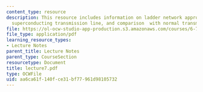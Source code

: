 ```yaml
---
content_type: resource
description: This resource includes information on ladder network approximation, inductance
  superconducting transmission line, and comparison  with normal transmission line.
file: https://ol-ocw-studio-app-production.s3.amazonaws.com/courses/6-763-applied-superconductivity-fall-2005/aa6ca61f140fce31bf77961d98105732_lecture7.pdf
file_type: application/pdf
learning_resource_types:
- Lecture Notes
parent_title: Lecture Notes
parent_type: CourseSection
resourcetype: Document
title: lecture7.pdf
type: OCWFile
uid: aa6ca61f-140f-ce31-bf77-961d98105732
---
```

